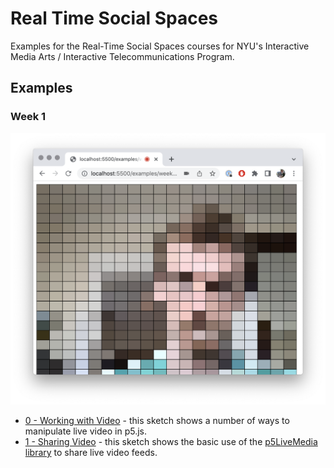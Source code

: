# Real Time Social Spaces
Examples for the Real-Time Social Spaces courses for NYU's Interactive Media Arts / Interactive Telecommunications Program.


## Examples

### Week 1
![a browser window shows a live webcam video as a grid of colored rectangles](./images/week-1-0-working-with-video.png)
* [0 - Working with Video](./examples/week-1/0-working-with-video/) - this sketch shows a number of ways to manipulate live video in p5.js.
* [1 - Sharing Video](./examples/week-1/1-sharing-video/) - this sketch shows the basic use of the [p5LiveMedia library](https://github.com/vanevery/p5LiveMedia) to share live video feeds.